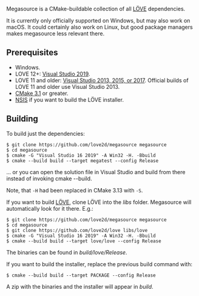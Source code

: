 Megasource is a CMake-buildable collection of all [LÖVE][love2d] dependencies.

It is currently only officially supported on Windows, but may also work on macOS. It could certainly also work on Linux, but good package managers makes megasource less relevant there.

Prerequisites
-------------

 - Windows.
 - LOVE 12+: [Visual Studio 2019][vs2019].
 - LOVE 11 and older: [Visual Studio 2013, 2015, or 2017][oldvs]. Official builds of LOVE 11 and older use Visual Studio 2013.
 - [CMake 3.1][cmake] or greater.
 - [NSIS][nsis] if you want to build the LÖVE installer.

Building
--------

To build just the dependencies:

	$ git clone https://github.com/love2d/megasource megasource
	$ cd megasource
	$ cmake -G "Visual Studio 16 2019" -A Win32 -H. -Bbuild
	$ cmake --build build --target megatest --config Release

... or you can open the solution file in Visual Studio and build from there instead of invoking cmake --build.

Note, that ```-H``` had been replaced in CMake 3.13 with ```-S```.

If you want to build [LÖVE][love2d], clone LÖVE into the *libs* folder. Megasource will automatically look for it there. E.g.:

	$ git clone https://github.com/love2d/megasource megasource
	$ cd megasource
	$ git clone https://github.com/love2d/love libs/love
	$ cmake -G "Visual Studio 16 2019" -A Win32 -H. -Bbuild
	$ cmake --build build --target love/love --config Release

The binaries can be found in *build/love/Release*.

If you want to build the installer, replace the previous build command with:

    $ cmake --build build --target PACKAGE --config Release

A zip with the binaries and the installer will appear in *build*.

[love2d]: http://love2d.org
[cmake]: http://www.cmake.org/
[nsis]: http://nsis.sourceforge.net
[vs2019]: https://visualstudio.microsoft.com/downloads/
[oldvs]: https://visualstudio.microsoft.com/vs/older-downloads/
